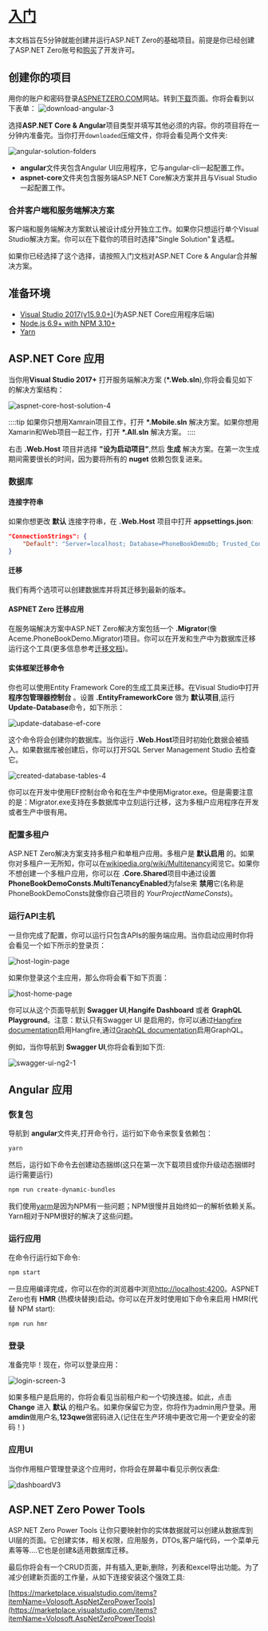 # [入门](https://docs.aspnetzero.com/en/aspnet-core-angular/latest/Getting-Started-Angular)

本文档旨在5分钟就能创建并运行ASP.NET Zero的基础项目。前提是你已经创建了ASP.NET Zero账号和[购买](https://aspnetzero.com/Pricing)了开发许可。

## 创建你的项目

用你的账户和密码登录[ASPNETZERO.COM](https://aspnetzero.com/Account/Login)网站。转到[下载](https://aspnetzero.com/Download)页面。你将会看到以下表单：
![download-angular-3](/images/aspnetzero/download-angular-3.png)

选择**ASP.NET Core & Angular**项目类型并填写其他必须的内容。你的项目将在一分钟内准备完。当你打开`downloaded`压缩文件，你将会看见两个文件夹:

![angular-solution-folders](/images/aspnetzero/angular-solution-folders.png)

- **angular**文件夹包含Angular UI应用程序，它与angular-cli一起配置工作。
- **aspnet-core**文件夹包含服务端ASP.NET Core解决方案并且与Visual Studio一起配置工作。

### 合并客户端和服务端解决方案

客户端和服务端解决方案默认被设计成分开独立工作。如果你只想运行单个Visual Studio解决方案。你可以在下载你的项目时选择"Single Solution"复选框。

如果你已经选择了这个选择，请按照入门文档对ASP.NET Core & Angular合并解决方案。

## 准备环境

- [Visual Studio 2017(v15.9.0+)](https://visualstudio.microsoft.com/zh-hans/)(为ASP.NET Core应用程序后端)
- [Node.js 6.9+ with NPM 3.10+](https://nodejs.org/en/download/)
- [Yarn](https://yarnpkg.com/)

## ASP.NET Core 应用

当你用**Visual Studio 2017+** 打开服务端解决方案 (**\*.Web.sln**),你将会看见如下的解决方案结构：

![aspnet-core-host-solution-4](/images/aspnetzero/aspnet-core-host-solution-4.png)

::::tip
如果你只想用Xamrain项目工作，打开 **\*.Mobile.sln** 解决方案。如果你想用Xamarin和Web项目一起工作，打开 **\*.All.sln** 解决方案。
::::

右击 **.Web.Host** 项目并选择 **"设为启动项目"**,然后 **生成** 解决方案。在第一次生成期间需要很长的时间，因为要将所有的 **nuget** 依赖包恢复进来。

### 数据库

#### 连接字符串

如果你想更改 **默认** 连接字符串，在 **.Web.Host** 项目中打开 **appsettings.json**:

``` json
"ConnectionStrings": {
    "Default": "Server=localhost; Database=PhoneBookDemoDb; Trusted_Connection=True;"
}
```

#### 迁移

我们有两个选项可以创建数据库并将其迁移到最新的版本。

#### ASPNET Zero 迁移应用

在服务端解决方案中ASP.NET Zero解决方案包括一个 **.Migrator**(像Aceme.PhoneBookDemo.Migrator)项目。你可以在开发和生产中为数据库迁移运行这个工具(更多信息参考[迁移文档](https://docs.aspnetzero.com/en/aspnet-core-angular/latest/Migrator-Console-Application))。

#### 实体框架迁移命令

你也可以使用Entity Framework Core的生成工具来迁移。在Visual Studio中打开 **程序包管理器控制台** 。设置 **.EntityFrameworkCore** 做为 **默认项目**,运行 **Update-Database**命令，如下所示：

![update-database-ef-core](/images/aspnetzero/update-database-ef-core.png)

这个命令将会创建你的数据库。当你运行 **.Web.Host**项目时初始化数据会被插入。如果数据库被创建后，你可以打开SQL Server Management Studio 去检查它。

![created-database-tables-4](/images/aspnetzero/created-database-tables-4.png)

你可以在开发中使用EF控制台命令和在生产中使用Migrator.exe。但是需要注意的是：Migrator.exe支持在多数据库中立刻运行迁移，这为多租户应用程序在开发或者生产中很有用。

### 配置多租户

ASP.NET Zero解决方案支持多租户和单租户应用。多租户是 **默认启用** 的。如果你对多租户一无所知，你可以在[wikipedia.org/wiki/Multitenancy](https://en.wikipedia.org/wiki/Multitenancy)阅览它。如果你不想创建一个多租户应用，你可以在 **.Core.Shared**项目中通过设置 **PhoneBookDemoConsts.MultiTenancyEnabled**为false来 **禁用**它(名称是PhoneBookDemoConsts就像你自己项目的 *YourProjectNameConsts*)。

### 运行API主机

一旦你完成了配置，你可以运行只包含APIs的服务端应用。当你启动应用时你将会看见一个如下所示的登录页：

![host-login-page](/images/aspnetzero/host-login-page.png)

如果你登录这个主应用，那么你将会看下如下页面：

![host-home-page](/images/aspnetzero/host-home-page.png)

你可以从这个页面导航到 **Swagger UI**,**Hangife Dashboard** 或者 **GraphQL Playground**。注意：默认只有Swagger UI 是启用的，你可以通过[Hangfire documentation](https://docs.aspnetzero.com/en/aspnet-core-angular/latest/Infrastructure-Background-Jobs)启用Hangfire,通过[GraphQL documentation](https://docs.aspnetzero.com/en/aspnet-core-angular/latest/GraphQL)启用GraphQL。

例如，当你导航到 **Swagger UI**,你将会看到如下页:

![swagger-ui-ng2-1](/images/aspnetzero/swagger-ui-ng2-1.png)

## Angular 应用

### 恢复包

导航到 **angular**文件夹,打开命令行，运行如下命令来恢复依赖包：

```bash
yarn
```

然后，运行如下命令去创建动态捆绑(这只在第一次下载项目或你升级动态捆绑时运行需要运行)

```bash
npm run create-dynamic-bundles
```

我们使用[yarm](https://yarnpkg.com)是因为NPM有一些问题；NPM很慢并且始终如一的解析依赖关系。Yarn相对于NPM很好的解决了这些问题。

### 运行应用

在命令行运行如下命令:

```bash
npm start
```

一旦应用编译完成，你可以在你的浏览器中浏览[http://localhost:4200](http://localhost:4200)。ASPNET Zero也有 **HMR** (热模块替换)启动。你可以在开发时使用如下命令来启用 HMR(代替 NPM start):

```bash
npm run hmr
```

### 登录

准备完毕！现在，你可以登录应用：

![login-screen-3](/images/aspnetzero/login-screen-3.png)

如果多租户是启用的，你将会看见当前租户和一个切换连接。如此，点击 **Change** 进入 **默认** 的租户名。如果你保留它为空，你将作为admin用户登录。用 **amdin**做用户名,**123qwe**做密码进入(记住在生产环境中更改它用一个更安全的密码！)

### 应用UI

当你作用租户管理登录这个应用时，你将会在屏幕中看见示例仪表盘:

![dashboardV3](/images/aspnetzero/dashboardV3.png)

## ASP.NET Zero Power Tools

ASP.NET Zero Power Tools 让你只要映射你的实体数据就可以创建从数据库到UI层的页面。它创建实体，相关权限，应用服务，DTOs,客户端代码，一个菜单元素等等....它也是创建&适用数据库迁移。

最后你将会有一个CRUD页面，并有插入,更新,删除，列表和excel导出功能。为了减少创建新页面的工作量，从如下连接安装这个强效工具:

[https://marketplace.visualstudio.com/items?itemName=Volosoft.AspNetZeroPowerTools](https://marketplace.visualstudio.com/items?itemName=Volosoft.AspNetZeroPowerTools)
